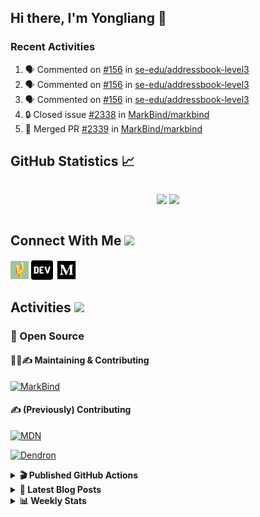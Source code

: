 ## Hi there, I'm Yongliang 👋

### Recent Activities

<!--START_SECTION:activity-->
1. 🗣 Commented on [#156](https://github.com/se-edu/addressbook-level3/pull/156#issuecomment-1640274832) in [se-edu/addressbook-level3](https://github.com/se-edu/addressbook-level3)
2. 🗣 Commented on [#156](https://github.com/se-edu/addressbook-level3/pull/156#issuecomment-1640213507) in [se-edu/addressbook-level3](https://github.com/se-edu/addressbook-level3)
3. 🗣 Commented on [#156](https://github.com/se-edu/addressbook-level3/pull/156#issuecomment-1640086827) in [se-edu/addressbook-level3](https://github.com/se-edu/addressbook-level3)
4. 🔒 Closed issue [#2338](https://github.com/MarkBind/markbind/issues/2338) in [MarkBind/markbind](https://github.com/MarkBind/markbind)
5. 🎉 Merged PR [#2339](https://github.com/MarkBind/markbind/pull/2339) in [MarkBind/markbind](https://github.com/MarkBind/markbind)
<!--END_SECTION:activity-->

## GitHub Statistics :chart_with_upwards_trend:
<div align="center">
<div style="display: flex; align-items: center; justify-content: center;">

[![](https://github-readme-stats-tlylt.vercel.app/api?username=tlylt&show_icons=true&theme=tokyonight&hide_border=true&locale=en)](https://github.com/tlylt)
[![](https://github-readme-streak-stats.herokuapp.com/?user=tlylt&theme=tokyonight&hide_border=true)](https://github.com/tlylt)
</div>
</div>

## Connect With Me <img src="https://media.giphy.com/media/2wh5K5yE3ulp3xgYcG/giphy-downsized.gif" width="30">

<a href="https://www.yongliangliu.com/" target="_blank"><img align="center" src="static/site-icon.png" alt="yongliangliu.com" height="29" width="29" /></a>
<a href="https://dev.to/tlylt" target="_blank"><img align="center" src="static/dev-badge.svg" alt="dev.to/tlylt" height="35" width="35" /></a>
<a href="https://tlylt.medium.com" target="_blank"><img align="center" src="static/medium.png" alt="tlylt.medium.com" height="35" width="35" /></a>

## Activities <img src="https://media.giphy.com/media/WUlplcMpOCEmTGBtBW/giphy.gif" width="30">

### 🔭 Open Source

#### 👷‍♂️✍️ Maintaining & Contributing
[![MarkBind](https://github-readme-stats-tlylt.vercel.app/api/pin/?username=markbind&repo=markbind)](https://github.com/MarkBind/markbind)

#### ✍️ (Previously) Contributing
[![MDN](https://github-readme-stats-tlylt.vercel.app/api/pin/?username=mdn&repo=content)](https://github.com/mdn/content/issues?q=is%3Aopen+involves%3A%40me+sort%3Aupdated-desc)

[![Dendron](https://github-readme-stats-tlylt.vercel.app/api/pin/?username=dendronhq&repo=dendron)](https://github.com/dendronhq/dendron/issues?q=is%3Aopen+involves%3A%40me+sort%3Aupdated-desc)

<details>
<summary> <b>🎬 Published GitHub Actions </b> </summary>

[![install-graphviz](https://github-readme-stats-tlylt.vercel.app/api/pin/?username=tlylt&repo=install-graphviz)](https://github.com/tlylt/install-graphviz)

[![reposense-action](https://github-readme-stats-tlylt.vercel.app/api/pin/?username=tlylt&repo=reposense-action)](https://github.com/tlylt/reposense-action)

[![markbin-action](https://github-readme-stats-tlylt.vercel.app/api/pin/?username=markbind&repo=markbind-action)](https://github.com/MarkBind/markbind-action)

</details>

<details>
<summary> <b>📕 Latest Blog Posts</b> </summary>

<!-- BLOG-POST-LIST:START -->
- [Deploy a ChatGPT API Server in no time](https://www.yongliangliu.com/blog/chatgpt-nextjs-server/)
- [Creating a regex-based Markdown parser in TypeScript](https://www.yongliangliu.com/blog/rmark/)
- [Create VSCode Snippets for Markdown Blog Workflows](https://www.yongliangliu.com/blog/vscode-snippets/)
- [Brag Doc 2023](https://www.yongliangliu.com/blog/brag-doc-2023/)
- [My Journey into Open Source](https://www.yongliangliu.com/blog/my-journey-into-open-source/)
<!-- BLOG-POST-LIST:END -->

</details>

<details>
<summary> <b>📊 Weekly Stats</b> </summary>

<!--START_SECTION:waka-->
![Code Time](http://img.shields.io/badge/Code%20Time-1%2C081%20hrs%2038%20mins-blue)

**🐱 My GitHub Data** 

> 📦 628.4 kB Used in GitHub's Storage 
 > 
> 🏆 1,291 Contributions in the Year 2023
 > 
> 🚫 Not Opted to Hire
 > 
> 📜 173 Public Repositories 
 > 
> 🔑 39 Private Repositories 
 > 
**I'm an Early 🐤** 

```text
🌞 Morning                3851 commits        ███████░░░░░░░░░░░░░░░░░░   29.22 % 
🌆 Daytime                3555 commits        ███████░░░░░░░░░░░░░░░░░░   26.97 % 
🌃 Evening                4881 commits        █████████░░░░░░░░░░░░░░░░   37.04 % 
🌙 Night                  892 commits         ██░░░░░░░░░░░░░░░░░░░░░░░   06.77 % 
```
📅 **I'm Most Productive on Wednesday** 

```text
Monday                   1727 commits        ███░░░░░░░░░░░░░░░░░░░░░░   13.10 % 
Tuesday                  1924 commits        ████░░░░░░░░░░░░░░░░░░░░░   14.60 % 
Wednesday                2133 commits        ████░░░░░░░░░░░░░░░░░░░░░   16.18 % 
Thursday                 1663 commits        ███░░░░░░░░░░░░░░░░░░░░░░   12.62 % 
Friday                   1694 commits        ███░░░░░░░░░░░░░░░░░░░░░░   12.85 % 
Saturday                 2003 commits        ████░░░░░░░░░░░░░░░░░░░░░   15.20 % 
Sunday                   2035 commits        ████░░░░░░░░░░░░░░░░░░░░░   15.44 % 
```


📊 **This Week I Spent My Time On** 

```text
🕑︎ Time Zone: Asia/Singapore

💬 Programming Languages: 
TypeScript               11 hrs 21 mins      ██████████░░░░░░░░░░░░░░░   41.77 % 
Markdown                 6 hrs 16 mins       ██████░░░░░░░░░░░░░░░░░░░   23.07 % 
JSON                     2 hrs 58 mins       ███░░░░░░░░░░░░░░░░░░░░░░   10.93 % 
Vue.js                   2 hrs 49 mins       ███░░░░░░░░░░░░░░░░░░░░░░   10.36 % 
JavaScript               2 hrs 7 mins        ██░░░░░░░░░░░░░░░░░░░░░░░   07.82 % 
```


 Last Updated on 19/07/2023 01:21:29 UTC
<!--END_SECTION:waka-->

</details>
